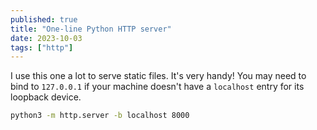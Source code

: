 ```yaml
---
published: true
title: "One-line Python HTTP server"
date: 2023-10-03
tags: ["http"]
---
```


I use this one a lot to serve static files. It's very handy! You may need to
bind to `127.0.0.1` if your machine doesn't have a `localhost` entry for its
loopback device.

```bash
python3 -m http.server -b localhost 8000
```
